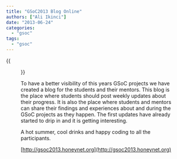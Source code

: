 ```yaml
---
title: "GSoC2013 Blog Online"
authors: ["Ali Ikinci"]
date: "2013-06-24"
categories: 
  - "gsoc"
tags: 
  - "gsoc"
---
```

{{<figure src="images/banner.png" alt="Banner" width="50%">}}

To have a better visibility of this years GSoC projects we have created a blog for the students and their mentors. This blog is the place where students should post weekly updates about their progress. It is also the place where students and mentors can share their findings and experiences about and during the GSoC projects as they happen. The first updates have already started to drip in and it is getting interesting.  
  
A hot summer, cool drinks and happy coding to all the participants.  
  
[http://gsoc2013.honeynet.org](http://gsoc2013.honeynet.org)
